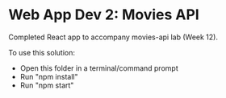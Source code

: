 # Web App Dev 2: Movies API

Completed React app to accompany movies-api lab (Week 12). 

To use this solution:

- Open this folder in a terminal/command prompt
- Run "npm install"
- Run "npm start" 